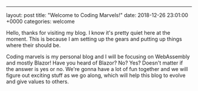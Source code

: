---
layout: post
title:  "Welcome to Coding Marvels!"
date:   2018-12-26 23:01:00 +0000
categories: welcome

Hello, thanks for visiting my blog. I know it's pretty quiet here at the moment. This is because I am setting up the gears and putting up things where their should be.

Coding marvels is my personal blog and I will be focusing on WebAssembly and mostly Blazor! Have you heard of Blazor? No? Yes? Doesn't matter if the answer is yes or no. We're gonna have a lot of fun together and we will figure out exciting stuff as we go along, which will help this blog to evolve and give values to others.

[jekyll-docs]: https://jekyllrb.com/docs/home
[jekyll-gh]:   https://github.com/jekyll/jekyll
[jekyll-talk]: https://talk.jekyllrb.com/
